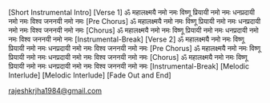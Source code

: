 [Short Instrumental Intro]
[Verse 1]
ॐ महालक्ष्मयै नमो नमः
विष्णू प्रियायी नमो नमः
धनप्रदायी नमो नमः
विश्व जननयी नमो नमः
[Pre Chorus]
ॐ महालक्ष्मयै नमो नमः
विष्णू प्रियायी नमो नमः
धनप्रदायी नमो नमः
विश्व जननयी नमो नमः
[Chorus]
ॐ महालक्ष्मयै नमो नमः
विष्णू प्रियायी नमो नमः
धनप्रदायी नमो नमः
विश्व जननयी नमो नमः
[Instrumental-Break]
[Verse 2]
ॐ महालक्ष्मयै नमो नमः
विष्णू प्रियायी नमो नमः
धनप्रदायी नमो नमः
विश्व जननयी नमो नमः
[Pre Chorus]
ॐ महालक्ष्मयै नमो नमः
विष्णू प्रियायी नमो नमः
धनप्रदायी नमो नमः
विश्व जननयी नमो नमः
[Chorus]
ॐ महालक्ष्मयै नमो नमः
विष्णू प्रियायी नमो नमः
धनप्रदायी नमो नमः
विश्व जननयी नमो नमः
[Instrumental-Break]
[Melodic Interlude]
[Melodic Interlude]
[Fade Out and End]

rajeshkrjha1984@gmail.com

